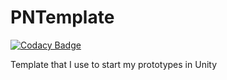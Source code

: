 # PNTemplate

[![Codacy Badge](https://api.codacy.com/project/badge/Grade/0852c87169ac4b88b7556288f8c2e385)](https://app.codacy.com/gh/protonames/PNTemplate?utm_source=github.com&utm_medium=referral&utm_content=protonames/PNTemplate&utm_campaign=Badge_Grade_Settings)

Template that I use to start my prototypes in Unity

